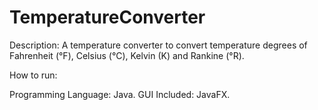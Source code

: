 # TemperatureConverter
Description: A temperature converter to convert temperature degrees of Fahrenheit (°F), Celsius (°C), Kelvin (K) and Rankine (°R).

How to run:


Programming Language: Java.
GUI Included: JavaFX.
